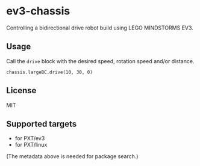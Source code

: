 # ev3-chassis

Controlling a bidirectional drive robot build using LEGO MINDSTORMS EV3.


## Usage

Call the ``drive`` block with the desired
speed, rotation speed and/or distance.

```blocks
chassis.largeBC.drive(10, 30, 0)
```

## License

MIT

## Supported targets

* for PXT/ev3
* for PXT/linux

(The metadata above is needed for package search.)

